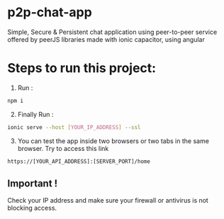 # p2p-chat-app
Simple, Secure & Persistent chat application using peer-to-peer service offered by peerJS libraries made with ionic capacitor, using angular

# Steps to run this project:

1. Run :
```bash
npm i
```

2. Finally Run : 
```bash
ionic serve --host [YOUR_IP_ADDRESS] --ssl
```

3. You can test the app inside two browsers or two tabs in the same browser. Try to access this link
```bash
https://[YOUR_API_ADDRESS]:[SERVER_PORT]/home
```

## Important !
Check your IP address and make sure your firewall or antivirus is not blocking access.

[link-author]: https://github.com/yaasiin-ayeva

